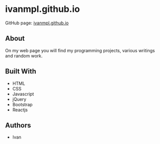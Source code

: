 # ivanmpl.github.io 

GitHub page: [ivanmpl.github.io](https://ivanmpl.github.io/)

## About

On my web page you will find my programming projects, various writings and random work.

## Built With

* HTML
* CSS
* Javascript
* jQuery
* Bootstrap
* Reactjs

## Authors

* Ivan
